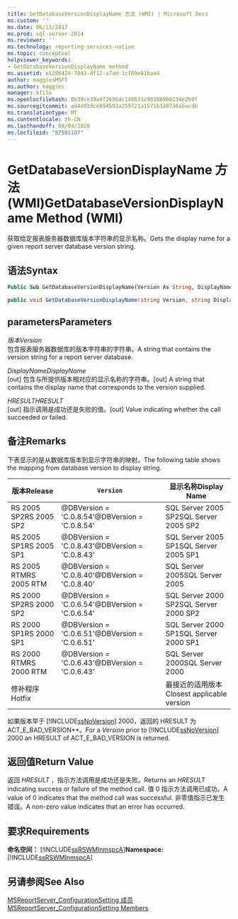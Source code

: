```yaml
---
title: GetDatabaseVersionDisplayName 方法 (WMI) | Microsoft Docs
ms.custom: ''
ms.date: 06/13/2017
ms.prod: sql-server-2014
ms.reviewer: ''
ms.technology: reporting-services-native
ms.topic: conceptual
helpviewer_keywords:
- GetDatabaseVersionDisplayName method
ms.assetid: e1286424-7043-4f12-a7ad-1cf69e81baa4
author: maggiesMSFT
ms.author: maggies
manager: kfile
ms.openlocfilehash: 8b39ce39a4f26964c148631c903869b0234e2b9f
ms.sourcegitcommit: ad4d92dce894592a259721a1571b1d8736abacdb
ms.translationtype: MT
ms.contentlocale: zh-CN
ms.lasthandoff: 08/04/2020
ms.locfileid: "87581107"
---
```

# <a name="getdatabaseversiondisplayname-method-wmi"></a><span data-ttu-id="d2f5d-102">GetDatabaseVersionDisplayName 方法 (WMI)</span><span class="sxs-lookup"><span data-stu-id="d2f5d-102">GetDatabaseVersionDisplayName Method (WMI)</span></span>
  <span data-ttu-id="d2f5d-103">获取给定报表服务器数据库版本字符串的显示名称。</span><span class="sxs-lookup"><span data-stu-id="d2f5d-103">Gets the display name for a given report server database version string.</span></span>  
  
## <a name="syntax"></a><span data-ttu-id="d2f5d-104">语法</span><span class="sxs-lookup"><span data-stu-id="d2f5d-104">Syntax</span></span>  
  
```vb  
Public Sub GetDatabaseVersionDisplayName(Version As String, DisplayName As String, ByRef HRESULT As Int32)  
```  
  
```csharp  
public void GetDatabaseVersionDisplayName(string Version, string DisplayName, out Int32 HRESULT);  
```  
  
## <a name="parameters"></a><span data-ttu-id="d2f5d-105">parameters</span><span class="sxs-lookup"><span data-stu-id="d2f5d-105">Parameters</span></span>  
 <span data-ttu-id="d2f5d-106">*版本*</span><span class="sxs-lookup"><span data-stu-id="d2f5d-106">*Version*</span></span>  
 <span data-ttu-id="d2f5d-107">包含报表服务器数据库的版本字符串的字符串。</span><span class="sxs-lookup"><span data-stu-id="d2f5d-107">A string that contains the version string for a report server database.</span></span>  
  
 <span data-ttu-id="d2f5d-108">*DisplayName*</span><span class="sxs-lookup"><span data-stu-id="d2f5d-108">*DisplayName*</span></span>  
 <span data-ttu-id="d2f5d-109">[out] 包含与所提供版本相对应的显示名称的字符串。</span><span class="sxs-lookup"><span data-stu-id="d2f5d-109">[out] A string that contains the display name that corresponds to the version supplied.</span></span>  
  
 <span data-ttu-id="d2f5d-110">*HRESULT*</span><span class="sxs-lookup"><span data-stu-id="d2f5d-110">*HRESULT*</span></span>  
 <span data-ttu-id="d2f5d-111">[out] 指示调用是成功还是失败的值。</span><span class="sxs-lookup"><span data-stu-id="d2f5d-111">[out] Value indicating whether the call succeeded or failed.</span></span>  
  
## <a name="remarks"></a><span data-ttu-id="d2f5d-112">备注</span><span class="sxs-lookup"><span data-stu-id="d2f5d-112">Remarks</span></span>  
 <span data-ttu-id="d2f5d-113">下表显示的是从数据库版本到显示字符串的映射。</span><span class="sxs-lookup"><span data-stu-id="d2f5d-113">The following table shows the mapping from database version to display string.</span></span>  
  
|<span data-ttu-id="d2f5d-114">**版本**</span><span class="sxs-lookup"><span data-stu-id="d2f5d-114">**Release**</span></span>|`Version`|<span data-ttu-id="d2f5d-115">**显示名称**</span><span class="sxs-lookup"><span data-stu-id="d2f5d-115">**Display Name**</span></span>|  
|-----------------|-----------------|----------------------|  
|<span data-ttu-id="d2f5d-116">RS 2005 SP2</span><span class="sxs-lookup"><span data-stu-id="d2f5d-116">RS 2005 SP2</span></span>|<span data-ttu-id="d2f5d-117">@DBVersion = 'C.0.8.54'</span><span class="sxs-lookup"><span data-stu-id="d2f5d-117">@DBVersion = 'C.0.8.54'</span></span>|<span data-ttu-id="d2f5d-118">SQL Server 2005 SP2</span><span class="sxs-lookup"><span data-stu-id="d2f5d-118">SQL Server 2005 SP2</span></span>|  
|<span data-ttu-id="d2f5d-119">RS 2005 SP1</span><span class="sxs-lookup"><span data-stu-id="d2f5d-119">RS 2005 SP1</span></span>|<span data-ttu-id="d2f5d-120">@DBVersion = 'C.0.8.43'</span><span class="sxs-lookup"><span data-stu-id="d2f5d-120">@DBVersion = 'C.0.8.43'</span></span>|<span data-ttu-id="d2f5d-121">SQL Server 2005 SP1</span><span class="sxs-lookup"><span data-stu-id="d2f5d-121">SQL Server 2005 SP1</span></span>|  
|<span data-ttu-id="d2f5d-122">RS 2005 RTM</span><span class="sxs-lookup"><span data-stu-id="d2f5d-122">RS 2005 RTM</span></span>|<span data-ttu-id="d2f5d-123">@DBVersion = 'C.0.8.40'</span><span class="sxs-lookup"><span data-stu-id="d2f5d-123">@DBVersion = 'C.0.8.40'</span></span>|<span data-ttu-id="d2f5d-124">SQL Server 2005</span><span class="sxs-lookup"><span data-stu-id="d2f5d-124">SQL Server 2005</span></span>|  
|<span data-ttu-id="d2f5d-125">RS 2000 SP2</span><span class="sxs-lookup"><span data-stu-id="d2f5d-125">RS 2000 SP2</span></span>|<span data-ttu-id="d2f5d-126">@DBVersion = 'C.0.6.54'</span><span class="sxs-lookup"><span data-stu-id="d2f5d-126">@DBVersion = 'C.0.6.54'</span></span>|<span data-ttu-id="d2f5d-127">SQL Server 2000 SP2</span><span class="sxs-lookup"><span data-stu-id="d2f5d-127">SQL Server 2000 SP2</span></span>|  
|<span data-ttu-id="d2f5d-128">RS 2000 SP1</span><span class="sxs-lookup"><span data-stu-id="d2f5d-128">RS 2000 SP1</span></span>|<span data-ttu-id="d2f5d-129">@DBVersion = 'C.0.6.51'</span><span class="sxs-lookup"><span data-stu-id="d2f5d-129">@DBVersion = 'C.0.6.51'</span></span>|<span data-ttu-id="d2f5d-130">SQL Server 2000 SP1</span><span class="sxs-lookup"><span data-stu-id="d2f5d-130">SQL Server 2000 SP1</span></span>|  
|<span data-ttu-id="d2f5d-131">RS 2000 RTM</span><span class="sxs-lookup"><span data-stu-id="d2f5d-131">RS 2000 RTM</span></span>|<span data-ttu-id="d2f5d-132">@DBVersion = 'C.0.6.43'</span><span class="sxs-lookup"><span data-stu-id="d2f5d-132">@DBVersion = 'C.0.6.43'</span></span>|<span data-ttu-id="d2f5d-133">SQL Server 2000</span><span class="sxs-lookup"><span data-stu-id="d2f5d-133">SQL Server 2000</span></span>|  
|<span data-ttu-id="d2f5d-134">修补程序</span><span class="sxs-lookup"><span data-stu-id="d2f5d-134">Hotfix</span></span>||<span data-ttu-id="d2f5d-135">最接近的适用版本</span><span class="sxs-lookup"><span data-stu-id="d2f5d-135">Closest applicable version</span></span>|  
  
 <span data-ttu-id="d2f5d-136">如果版本早于 [!INCLUDE[ssNoVersion](../../includes/ssnoversion-md.md)] 2000，返回的 HRESULT 为 ACT_E_BAD_VERSION\*\*。</span><span class="sxs-lookup"><span data-stu-id="d2f5d-136">For a *Version* prior to [!INCLUDE[ssNoVersion](../../includes/ssnoversion-md.md)] 2000 an HRESULT of ACT_E_BAD_VERSION is returned.</span></span>  
  
## <a name="return-value"></a><span data-ttu-id="d2f5d-137">返回值</span><span class="sxs-lookup"><span data-stu-id="d2f5d-137">Return Value</span></span>  
 <span data-ttu-id="d2f5d-138">返回 *HRESULT* ，指示方法调用是成功还是失败。</span><span class="sxs-lookup"><span data-stu-id="d2f5d-138">Returns an *HRESULT* indicating success or failure of the method call.</span></span> <span data-ttu-id="d2f5d-139">值 0 指示方法调用已成功。</span><span class="sxs-lookup"><span data-stu-id="d2f5d-139">A value of 0 indicates that the method call was successful.</span></span> <span data-ttu-id="d2f5d-140">非零值指示已发生错误。</span><span class="sxs-lookup"><span data-stu-id="d2f5d-140">A non-zero value indicates that an error has occurred.</span></span>  
  
## <a name="requirements"></a><span data-ttu-id="d2f5d-141">要求</span><span class="sxs-lookup"><span data-stu-id="d2f5d-141">Requirements</span></span>  
 <span data-ttu-id="d2f5d-142">**命名空间：** [!INCLUDE[ssRSWMInmspcA](../../includes/ssrswminmspca-md.md)]</span><span class="sxs-lookup"><span data-stu-id="d2f5d-142">**Namespace:** [!INCLUDE[ssRSWMInmspcA](../../includes/ssrswminmspca-md.md)]</span></span>  
  
## <a name="see-also"></a><span data-ttu-id="d2f5d-143">另请参阅</span><span class="sxs-lookup"><span data-stu-id="d2f5d-143">See Also</span></span>  
 [<span data-ttu-id="d2f5d-144">MSReportServer_ConfigurationSetting 成员</span><span class="sxs-lookup"><span data-stu-id="d2f5d-144">MSReportServer_ConfigurationSetting Members</span></span>](msreportserver-configurationsetting-members.md)  
  
  
